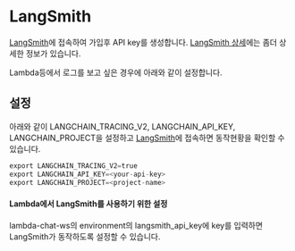 # LangSmith

[LangSmith](https://www.langchain.com/langsmith)에 접속하여 가입후 API key를 생성합니다. [LangSmith 상세](https://python.langchain.com/v0.1/docs/langsmith/)에는 좀더 상세한 정보가 있습니다.

Lambda등에서 로그를 보고 싶은 경우에 아래와 같이 설정합니다. 

## 설정

아래와 같이 LANGCHAIN_TRACING_V2, LANGCHAIN_API_KEY, LANGCHAIN_PROJECT을 설정하고 [LangSmith](https://www.langchain.com/langsmith)에 접속하면 동작현황을 확인할 수 있습니다.

```python
export LANGCHAIN_TRACING_V2=true
export LANGCHAIN_API_KEY=<your-api-key>
export LANGCHAIN_PROJECT=<project-name>
```

#### Lambda에서 LangSmith를 사용하기 위한 설정

lambda-chat-ws의 environment의 langsmith_api_key에 key를 입력하면 LangSmith가 동작하도록 설정할 수 있습니다.
